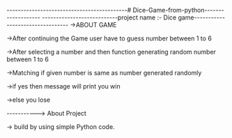 -------------------------------------------# Dice-Game-from-python-------------------
---------------------------project name :- Dice game--------------------------------- 
->ABOUT GAME


->After continuing the Game user have to guess number between 1 to 6 


->After selecting a number and then function generating random number between 1 to 6 

->Matching if given number is same as number generated randomly 

->if yes then message will print you win

->else you lose

-----------> About Project

-> build by using simple Python code.
